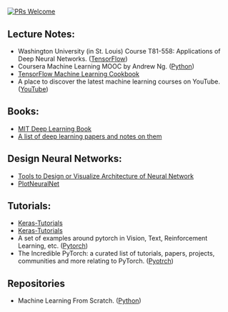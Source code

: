 # 

[![PRs Welcome](https://img.shields.io/badge/PRs-welcome-brightgreen.svg?style=flat-square)](http://makeapullrequest.com)


## Lecture Notes:
* Washington University (in St. Louis) Course T81-558: Applications of Deep Neural Networks. ([TensorFlow](https://github.com/jeffheaton/t81_558_deep_learning))
* Coursera Machine Learning MOOC by Andrew Ng. ([Python](https://github.com/dibgerge/ml-coursera-python-assignments))
* [TensorFlow Machine Learning Cookbook](https://github.com/nfmcclure/tensorflow_cookbook)
* A place to discover the latest machine learning courses on YouTube. ([YouTube](https://github.com/dair-ai/ML-YouTube-Courses))

## Books:
* [MIT Deep Learning Book](https://github.com/janishar/mit-deep-learning-book-pdf)
* [A list of deep learning papers and notes on them](https://github.com/loliverhennigh/Deep-Learning-Papers)


## Design Neural Networks:
*  [Tools to Design or Visualize Architecture of Neural Network](https://github.com/ashishpatel26/Tools-to-Design-or-Visualize-Architecture-of-Neural-Network)
* [PlotNeuralNet](https://github.com/HarisIqbal88/PlotNeuralNet)

## Tutorials:
* [Keras-Tutorials](https://github.com/xingkongliang/Keras-Tutorials)
* [Keras-Tutorials](https://github.com/tgjeon/Keras-Tutorials)
* A set of examples around pytorch in Vision, Text, Reinforcement Learning, etc. ([Pytorch](https://github.com/pytorch/examples))
* The Incredible PyTorch: a curated list of tutorials, papers, projects, communities and more relating to PyTorch. ([Pyotrch](https://github.com/ritchieng/the-incredible-pytorch))


## Repositories
* Machine Learning From Scratch. ([Python](https://github.com/eriklindernoren/ML-From-Scratch))



